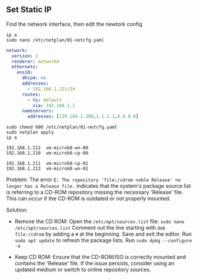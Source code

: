
## Set Static IP  

Find the network interface, then edit the newtork config
```console
ip a
sudo nano /etc/netplan/01-netcfg.yaml
```

```yaml
network:
  version: 2
  renderer: networkd
  ethernets:
    ens18:
      dhcp4: no
      addresses:
        - 192.168.1.211/24
      routes:
        - to: default
          via: 192.168.1.1
      nameservers:
        addresses: [129.168.1.200,1.1.1.1,8.8.8.8]
```
```console
sudo chmod 600 /etc/netplan/01-netcfg.yaml
sudo netplan apply
ip a
```

```
192.168.1.212  vm-microk8-wn-00
192.168.1.210  vm-microk8-cp-00

192.168.1.211  vm-microk8-cp-01
192.168.1.213  vm-microk8-wn-01
```


Problem: The error `E: The repository 'file:/cdrom noble Release' no longer has a Release file.` indicates that the system's package source list is referring to a CD-ROM repository missing the necessary 'Release' file. This can occur if the CD-ROM is outdated or not properly mounted.

Solution: 
- Remove the CD ROM:
    Open the `/etc/apt/sources.list` file: `sudo nano /etc/apt/sources.list`
    Comment out the line starting with `deb file:/cdrom` by adding a `#` at the beginning.
    Save and exit the editor.
    Run `sudo apt update` to refresh the package lists.
    Run `sudo dpkg --configure -a`

- Keep CD ROM:
    Ensure that the CD-ROM/ISO is correctly mounted and contains the 'Release' file.
    If the issue persists, consider using an updated medium or switch to online repository sources.

